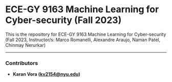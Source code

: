 # ECE-GY 9163 Machine Learning for Cyber-security (Fall 2023)

This is the repository for ECE-GY 9163 Machine Learning for Cyber-security (Fall 2023, Instructor/s: Marco Romanelli, Alexandre Araujo, Naman Patel, Chinmay Nerurkar)

---

### Contributors

* **Karan Vora (kv2154@nyu.edu)**
